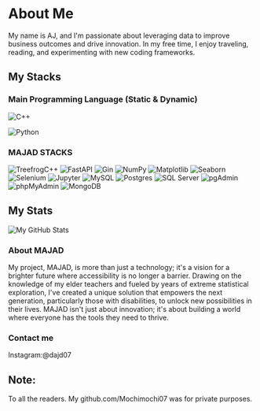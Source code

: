 # About Me

My name is AJ, and I'm passionate about leveraging data to improve business outcomes and drive innovation. In my free time, I enjoy traveling, reading, and experimenting with new coding frameworks.

## My Stacks

### Main Programming Language (Static & Dynamic)
![C++](https://img.shields.io/badge/-C++-00599C?style=flat-square&logo=c%2B%2B&logoColor=white)

![Python](https://img.shields.io/badge/Python-%233776AB?style=flat-square&logo=python&logoColor=white)

### MAJAD STACKS
![TreefrogC++](https://img.shields.io/badge/TreefrogC%2B%2B-%23983F7A?style=flat-square&logo=treefrog&logoColor=white)
![FastAPI](https://img.shields.io/badge/FastAPI-%23007ACC?style=flat-square&logo=fastapi&logoColor=white)
![Gin](https://img.shields.io/badge/Gin-%2300ADD8?style=flat-square&logo=go&logoColor=white)
![NumPy](https://img.shields.io/badge/NumPy-%2329A2E4?style=flat-square&logo=numpy&logoColor=white)
![Matplotlib](https://img.shields.io/badge/Matplotlib-%23D35400?style=flat-square&logo=matplotlib&logoColor=white)
![Seaborn](https://img.shields.io/badge/Seaborn-%234C72B0?style=flat-square&logo=seaborn&logoColor=white)
![Selenium](https://img.shields.io/badge/-Selenium-43B02A?style=flat-square&logo=selenium&logoColor=white)
![Jupyter](https://img.shields.io/badge/-Jupyter-F37726?style=flat-square&logo=jupyter&logoColor=white)
![MySQL](https://img.shields.io/badge/-MySQL-4479A1?style=flat-square&logo=mysql&logoColor=white)
![Postgres](https://img.shields.io/badge/Postgres-%23316192?style=flat-square&logo=postgresql&logoColor=white)
![SQL Server](https://img.shields.io/badge/SQL_Server-%23007ACC?style=flat-square&logo=microsoftsqlserver&logoColor=white)
![pgAdmin](https://img.shields.io/badge/pgAdmin-%23316192?style=flat-square&logo=postgresql&logoColor=white)
![phpMyAdmin](https://img.shields.io/badge/phpMyAdmin-%2386CEEB?style=flat-square&logo=phpmyadmin&logoColor=white)
![MongoDB](https://img.shields.io/badge/MongoDB-%23142039?style=flat-square&logo=mongodb&logoColor=white)
## My Stats

![My GitHub Stats](https://github-readme-stats.vercel.app/api?username=yourusername&show_icons=true&theme=dracula)

### About MAJAD

My project, MAJAD, is more than just a technology; it's a vision for a brighter future where accessibility is no longer a barrier. Drawing on the knowledge of my elder teachers and fueled by years of extreme statistical exploration, I've created a unique solution that empowers the next generation, particularly those with disabilities, to unlock new possibilities in their lives. MAJAD isn't just about innovation; it's about building a world where everyone has the tools they need to thrive.

### Contact me 

Instagram:@dajd07

## Note:

To all the readers. My github.com/Mochimochi07 was for private purposes.
